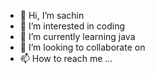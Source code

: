 - 👋 Hi, I’m sachin
- 👀 I’m interested in coding
- 🌱 I’m currently learning java
- 💞️ I’m looking to collaborate on 
- 📫 How to reach me ...

<!---
sc4458/sc4458 is a ✨ special ✨ repository because its `README.md` (this file) appears on your GitHub profile.
You can click the Preview link to take a look at your changes.
--->
